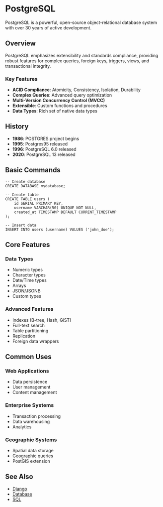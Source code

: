 # PostgreSQL

PostgreSQL is a powerful, open-source object-relational database system with over 30 years of active development.

## Overview

PostgreSQL emphasizes extensibility and standards compliance, providing robust features for complex queries, foreign keys, triggers, views, and transactional integrity.

### Key Features

- **ACID Compliance**: Atomicity, Consistency, Isolation, Durability
- **Complex Queries**: Advanced query optimization
- **Multi-Version Concurrency Control (MVCC)**
- **Extensible**: Custom functions and procedures
- **Data Types**: Rich set of native data types

## History

- **1986**: POSTGRES project begins
- **1995**: Postgres95 released
- **1996**: PostgreSQL 6.0 released
- **2020**: PostgreSQL 13 released

## Basic Commands

    -- Create database
    CREATE DATABASE mydatabase;

    -- Create table
    CREATE TABLE users (
        id SERIAL PRIMARY KEY,
        username VARCHAR(50) UNIQUE NOT NULL,
        created_at TIMESTAMP DEFAULT CURRENT_TIMESTAMP
    );

    -- Insert data
    INSERT INTO users (username) VALUES ('john_doe');

## Core Features

### Data Types
- Numeric types
- Character types
- Date/Time types
- Arrays
- JSON/JSONB
- Custom types

### Advanced Features
- Indexes (B-tree, Hash, GiST)
- Full-text search
- Table partitioning
- Replication
- Foreign data wrappers

## Common Uses

### Web Applications
- Data persistence
- User management
- Content management

### Enterprise Systems
- Transaction processing
- Data warehousing
- Analytics

### Geographic Systems
- Spatial data storage
- Geographic queries
- PostGIS extension

## See Also
- [Django](/wiki/Django)
- [Database](/wiki/Database)
- [SQL](/wiki/SQL)